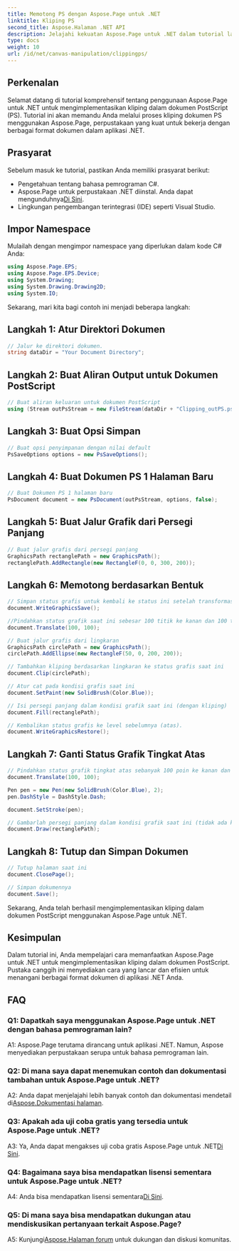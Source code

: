 ```yaml
---
title: Memotong PS dengan Aspose.Page untuk .NET
linktitle: Kliping PS
second_title: Aspose.Halaman .NET API
description: Jelajahi kekuatan Aspose.Page untuk .NET dalam tutorial langkah demi langkah tentang pemotongan dokumen PostScript. Pelajari cara meningkatkan kemampuan pemrosesan dokumen Anda dengan mudah.
type: docs
weight: 10
url: /id/net/canvas-manipulation/clippingps/
---
```

## Perkenalan

Selamat datang di tutorial komprehensif tentang penggunaan Aspose.Page untuk .NET untuk mengimplementasikan kliping dalam dokumen PostScript (PS). Tutorial ini akan memandu Anda melalui proses kliping dokumen PS menggunakan Aspose.Page, perpustakaan yang kuat untuk bekerja dengan berbagai format dokumen dalam aplikasi .NET.

## Prasyarat

Sebelum masuk ke tutorial, pastikan Anda memiliki prasyarat berikut:

- Pengetahuan tentang bahasa pemrograman C#.
-  Aspose.Page untuk perpustakaan .NET diinstal. Anda dapat mengunduhnya[Di Sini](https://releases.aspose.com/page/net/).
- Lingkungan pengembangan terintegrasi (IDE) seperti Visual Studio.

## Impor Namespace

Mulailah dengan mengimpor namespace yang diperlukan dalam kode C# Anda:

```csharp
using Aspose.Page.EPS;
using Aspose.Page.EPS.Device;
using System.Drawing;
using System.Drawing.Drawing2D;
using System.IO;
```

Sekarang, mari kita bagi contoh ini menjadi beberapa langkah:

## Langkah 1: Atur Direktori Dokumen

```csharp
// Jalur ke direktori dokumen.
string dataDir = "Your Document Directory";
```

## Langkah 2: Buat Aliran Output untuk Dokumen PostScript

```csharp
// Buat aliran keluaran untuk dokumen PostScript
using (Stream outPsStream = new FileStream(dataDir + "Clipping_outPS.ps", FileMode.Create))
```

## Langkah 3: Buat Opsi Simpan

```csharp
// Buat opsi penyimpanan dengan nilai default
PsSaveOptions options = new PsSaveOptions();
```

## Langkah 4: Buat Dokumen PS 1 Halaman Baru

```csharp
// Buat Dokumen PS 1 halaman baru
PsDocument document = new PsDocument(outPsStream, options, false);
```

## Langkah 5: Buat Jalur Grafik dari Persegi Panjang

```csharp
// Buat jalur grafis dari persegi panjang
GraphicsPath rectanglePath = new GraphicsPath();
rectanglePath.AddRectangle(new RectangleF(0, 0, 300, 200));
```

## Langkah 6: Memotong berdasarkan Bentuk

```csharp
// Simpan status grafis untuk kembali ke status ini setelah transformasi
document.WriteGraphicsSave();

//Pindahkan status grafik saat ini sebesar 100 titik ke kanan dan 100 titik ke bawah.
document.Translate(100, 100);

// Buat jalur grafis dari lingkaran
GraphicsPath circlePath = new GraphicsPath();
circlePath.AddEllipse(new RectangleF(50, 0, 200, 200));

// Tambahkan kliping berdasarkan lingkaran ke status grafis saat ini
document.Clip(circlePath);

// Atur cat pada kondisi grafis saat ini
document.SetPaint(new SolidBrush(Color.Blue));

// Isi persegi panjang dalam kondisi grafik saat ini (dengan kliping)
document.Fill(rectanglePath);

// Kembalikan status grafis ke level sebelumnya (atas).
document.WriteGraphicsRestore();
```

## Langkah 7: Ganti Status Grafik Tingkat Atas

```csharp
// Pindahkan status grafik tingkat atas sebanyak 100 poin ke kanan dan 100 poin ke bawah.
document.Translate(100, 100);

Pen pen = new Pen(new SolidBrush(Color.Blue), 2);
pen.DashStyle = DashStyle.Dash;

document.SetStroke(pen);

// Gambarlah persegi panjang dalam kondisi grafik saat ini (tidak ada kliping) di atas persegi panjang yang terpotong
document.Draw(rectanglePath);
```

## Langkah 8: Tutup dan Simpan Dokumen

```csharp
// Tutup halaman saat ini
document.ClosePage();

// Simpan dokumennya
document.Save();
```

Sekarang, Anda telah berhasil mengimplementasikan kliping dalam dokumen PostScript menggunakan Aspose.Page untuk .NET.

## Kesimpulan

Dalam tutorial ini, Anda mempelajari cara memanfaatkan Aspose.Page untuk .NET untuk mengimplementasikan kliping dalam dokumen PostScript. Pustaka canggih ini menyediakan cara yang lancar dan efisien untuk menangani berbagai format dokumen di aplikasi .NET Anda.

## FAQ

### Q1: Dapatkah saya menggunakan Aspose.Page untuk .NET dengan bahasa pemrograman lain?

A1: Aspose.Page terutama dirancang untuk aplikasi .NET. Namun, Aspose menyediakan perpustakaan serupa untuk bahasa pemrograman lain.

### Q2: Di mana saya dapat menemukan contoh dan dokumentasi tambahan untuk Aspose.Page untuk .NET?

 A2: Anda dapat menjelajahi lebih banyak contoh dan dokumentasi mendetail di[Aspose.Dokumentasi halaman](https://reference.aspose.com/page/net/).

### Q3: Apakah ada uji coba gratis yang tersedia untuk Aspose.Page untuk .NET?

 A3: Ya, Anda dapat mengakses uji coba gratis Aspose.Page untuk .NET[Di Sini](https://releases.aspose.com/).

### Q4: Bagaimana saya bisa mendapatkan lisensi sementara untuk Aspose.Page untuk .NET?

 A4: Anda bisa mendapatkan lisensi sementara[Di Sini](https://purchase.aspose.com/temporary-license/).

### Q5: Di mana saya bisa mendapatkan dukungan atau mendiskusikan pertanyaan terkait Aspose.Page?

 A5: Kunjungi[Aspose.Halaman forum](https://forum.aspose.com/c/page/39) untuk dukungan dan diskusi komunitas.